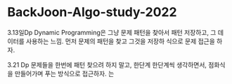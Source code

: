 # BackJoon-Algo-study-2022

3.13일Dp
Dynamic Programming은 그냥 문제 패턴을 찾아서 패턴 저장하고, 그 데이터를 사용하는 느낌.
먼저 문제의 패턴을 찾고 그것을 저장하 식으로 문제 접근을 하자.



3.21
Dp 문제들을 한번에 패턴 찾으려 하지 말고, 한단계 한단계씩 생각하면서, 점화식을 만들어가며 푸는 방식으로 접근하자.
는